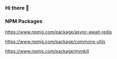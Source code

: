 ### Hi there 👋


### NPM Packages
https://www.npmjs.com/package/async-await-redis

https://www.npmjs.com/package/commons-utils

https://www.npmjs.com/package/mvnkill

<!--
**pujansrt/pujansrt** is a ✨ _special_ ✨ repository because its `README.md` (this file) appears on your GitHub profile.

Here are some ideas to get you started:

- 🔭 I’m currently working on ...
- 🌱 I’m currently learning ...
- 👯 I’m looking to collaborate on ...
- 🤔 I’m looking for help with ...
- 💬 Ask me about ...
- 📫 How to reach me: ...
- 😄 Pronouns: ...
- ⚡ Fun fact: ...
-->
